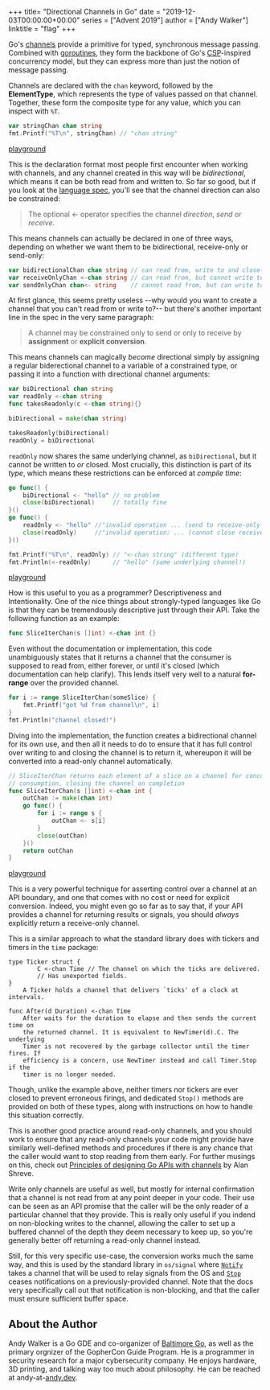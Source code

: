 +++
title= "Directional Channels in Go"
date = "2019-12-03T00:00:00+00:00"
series = ["Advent 2019"]
author = ["Andy Walker"]
linktitle = "flag"
+++

Go's [channels](https://tour.golang.org/concurrency/2) provide a primitive for typed, synchronous message passing. Combined with [goroutines](https://tour.golang.org/concurrency/1), they form the backbone of Go's [CSP](https://en.wikipedia.org/wiki/Communicating_sequential_processes)-inspired concurrency model, but they can express more than just the notion of message passing.

Channels are declared with the `chan` keyword, followed by the **ElementType**, which represents the type of values passed on that channel. Together, these form the composite type for any value, which you can inspect with `%T`.

```go
var stringChan chan string
fmt.Printf("%T\n", stringChan) // "chan string"
```
[playground](https://play.golang.org/p/F58BWz2HJEZ)

This is the declaration format most people first encounter when working with channels, and any channel created in this way will be *bidirectional*, which means it can be both read from and written to. So far so good, but if you look at the [language spec](https://golang.org/ref/spec#Channel_types), you'll see that the channel direction can also be constrained:

> The optional <- operator specifies the channel *direction*, *send* or *receive*.

This means channels can actually be declared in one of three ways, depending on whether we want them to be bidirectional, receive-only or send-only:

```go
var bidirectionalChan chan string // can read from, write to and close()
var receiveOnlyChan <-chan string // can read from, but cannot write to or close()
var sendOnlyChan chan<- string    // cannot read from, but can write to and close()
```

At first glance, this seems pretty useless --why would you want to create a channel that you can't read from or write to?-- but there's another important line in the spec in the very same paragraph:

> A channel may be constrained only to send or only to receive by **assignment** or **explicit conversion**.

This means channels can magically _become_ directional simply by assigning a regular biderectional channel to a variable of a constrained type, or passing it into a function with directional channel arguments:

```go
var biDirectional chan string
var readOnly <-chan string
func takesReadonly(c <-chan string){}

biDirectional = make(chan string)

takesReadonly(biDirectional)
readOnly = biDirectional
```

`readOnly` now shares the same underlying channel, as `biDirectional`, but it cannot be written to *or* closed. Most crucially, this distinction is part of its *type*, which means these restrictions can be enforced at *compile time*:

```go
go func() {
    biDirectional <- "hello" // no problem
    close(biDirectional)     // totally fine
}()
go func() {
    readOnly <- "hello" //"invalid operation ... (send to receive-only type <-chan string)"
    close(readOnly)     //"invalid operation: ... (cannot close receive-only channel)"
}()

fmt.Printf("%T\n", readOnly) // "<-chan string" (different type)
fmt.Println(<-readOnly)      // "hello" (same underlying channel!)
```
[playground](https://play.golang.org/p/y1xe8R9wQHK)

How is this useful to you as a programmer? Descriptiveness and Intentionality. One of the nice things about strongly-typed languages like Go is that they can be tremendously descriptive just through their API. Take the following function as an example:

```go
func SliceIterChan(s []int) <-chan int {}
```

Even without the documentation or implementation, this code unambiguously states that it returns a channel that the consumer is supposed to read from, either forever, or until it's closed (which documentation can help clarify). This lends itself very well to a natural **for-range** over the provided channel.

```go
for i := range SliceIterChan(someSlice) {
    fmt.Printf("got %d from channel\n", i)
}
fmt.Println("channel closed!")
```

Diving into the implementation, the function creates a bidirectional channel for its own use, and then all it needs to do to ensure that it has full control over writing to and closing the channel is to return it, whereupon it will be converted into a read-only channel automatically.

```go
// SliceIterChan returns each element of a slice on a channel for concurrent
// consumption, closing the channel on completion
func SliceIterChan(s []int) <-chan int {
	outChan := make(chan int)
	go func() {
		for i := range s {
			outChan <- s[i]
		}
		close(outChan)
	}()
	return outChan
}
```
[playground](https://play.golang.org/p/nGMksaNgxAg)

This is a very powerful technique for asserting control over a channel at an API boundary, and one that comes with no cost or need for explicit conversion. Indeed, you might even go so far as to say that, if your API provides a channel for returning results or signals, you should *always* explicitly return a receive-only channel.

This is a similar approach to what the standard library does with tickers and timers in the `time` package:

```
type Ticker struct {
        C <-chan Time // The channel on which the ticks are delivered.
        // Has unexported fields.
}
    A Ticker holds a channel that delivers `ticks' of a clock at intervals.

func After(d Duration) <-chan Time
    After waits for the duration to elapse and then sends the current time on
    the returned channel. It is equivalent to NewTimer(d).C. The underlying
    Timer is not recovered by the garbage collector until the timer fires. If
    efficiency is a concern, use NewTimer instead and call Timer.Stop if the
    timer is no longer needed.
```

Though, unlike the example above, neither timers nor tickers are ever closed to prevent erroneous firings, and dedicated `Stop()` methods are provided on both of these types, along with instructions on how to handle this situation correctly.

This is another good practice around read-only channels, and you should work to ensure that any read-only channels your code might provide have similarly well-defined methods and procedures if there is any chance that the caller would want to stop reading from them early. For further musings on this, check out [Principles of designing Go APIs with channels](https://inconshreveable.com/07-08-2014/principles-of-designing-go-apis-with-channels/) by Alan Shreve.

Write only channels are useful as well, but mostly for internal confirmation that a channel is not read from at any point deeper in your code. Their use can be seen as an API promise that the caller will be the only reader of a particular channel that they provide. This is really only useful if you indend on non-blocking writes to the channel, allowing the caller to set up a buffered channel of the depth they deem necessary to keep up, so you're generally better off returning a read-only channel instead.

Still, for this very specific use-case, the conversion works much the same way, and this is used by the standard library in `os/signal` where [`Notify`](https://golang.org/pkg/os/signal/#Notify) takes a channel that will be used to relay signals from the OS and [`Stop`](https://golang.org/pkg/os/signal/#Stop) ceases notifications on a previously-provided channel. Note that the docs very specifically call out that notification is non-blocking, and that the caller must ensure sufficient buffer space.

## About the Author
Andy Walker is a Go GDE and co-organizer of [Baltimore Go](https://www.meetup.com/BaltimoreGolang/), as well as the primary orgnizer of the GopherCon Guide Program. He is a programmer in security research for a major cybersecurity company. He enjoys hardware, 3D printing, and talking way too much about philosophy. He can be reached at andy-at-[andy.dev](https://andy.dev).
